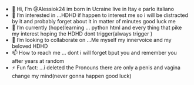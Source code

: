 - 👋 Hi, I’m @Alessiok24 im born in Ucraine live in Itay e parlo italiano
- 👀 I’m interested in ...HDHD if happen to interest me so i will be distracted by it and probably forget about it in matter of minutes good luck me
- 🌱 I’m currently (hope)learning ... python html and every thing that pike my interest hoping the HDHD dont trigger(always trigger )
- 💞️ I’m looking to collaborate on ...Me myself my innervoice and my beloved HDHD
- 📫 How to reach me ... dont i will forget bput you and remember you after years at random
- ⚡ Fun fact: ...i deleted the Pronouns there are only a penis and vagina change my mind(never gonna happen good luck)

<!---
Alessiok24/Alessiok24 is a ✨ special ✨ repository because its `DONTREADME.md` (this file) appears on your GitHub profile.
You can click the Preview link to take a look at your changes.
--->

